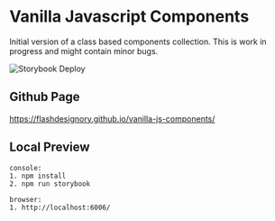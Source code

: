# Vanilla Javascript Components
Initial version of a class based components collection.
This is work in progress and might contain minor bugs.

![Storybook Deploy](https://github.com/flashdesignory/vanilla-js-components/actions/workflows/storybook.yml/badge.svg)


## Github Page
https://flashdesignory.github.io/vanilla-js-components/

## Local Preview
````
console:
1. npm install
2. npm run storybook

browser:
1. http://localhost:6006/
````
